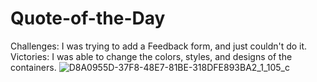 # Quote-of-the-Day
Challenges: I was trying to add a Feedback form, and just couldn't do it.
Victories: I was able to change the colors, styles, and designs of the containers. 
![D8A0955D-37F8-48E7-81BE-318DFE893BA2_1_105_c](https://user-images.githubusercontent.com/104799041/199162850-02487a50-3dda-4092-8826-344bfe43e88a.jpeg)
